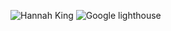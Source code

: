 ![Hannah King](https://www.hannahking.com/images/github/github-intro.png)
![Google lighthouse](https://www.hannahking.com/images/github/performance.png)
